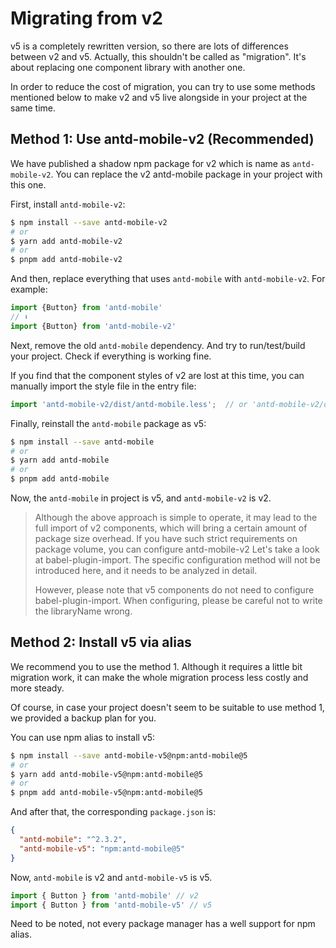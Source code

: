 # Migrating from v2

v5 is a completely rewritten version, so there are lots of differences between v2 and v5. Actually, this shouldn't be called as "migration". It's about replacing one component library with another one.

In order to reduce the cost of migration, you can try to use some methods mentioned below to make v2 and v5 live alongside in your project at the same time.

## Method 1: Use antd-mobile-v2 (Recommended)

We have published a shadow npm package for v2 which is name as `antd-mobile-v2`. You can replace the v2 antd-mobile package in your project with this one.

First, install `antd-mobile-v2`:

```bash
$ npm install --save antd-mobile-v2
# or
$ yarn add antd-mobile-v2
# or
$ pnpm add antd-mobile-v2
```

And then, replace everything that uses `antd-mobile` with `antd-mobile-v2`. For example:

```jsx
import {Button} from 'antd-mobile'
// ⬇️
import {Button} from 'antd-mobile-v2'
```

Next, remove the old `antd-mobile` dependency. And try to run/test/build your project. Check if everything is working fine.

If you find that the component styles of v2 are lost at this time, you can manually import the style file in the entry file:

```js
import 'antd-mobile-v2/dist/antd-mobile.less';  // or 'antd-mobile-v2/dist/antd-mobile.css'
```

Finally, reinstall the `antd-mobile` package as v5:

```bash
$ npm install --save antd-mobile
# or
$ yarn add antd-mobile
# or
$ pnpm add antd-mobile
```

Now, the `antd-mobile` in project is v5, and `antd-mobile-v2` is v2.

> Although the above approach is simple to operate, it may lead to the full import of v2 components, which will bring a certain amount of package size overhead. If you have such strict requirements on package volume, you can configure antd-mobile-v2 Let's take a look at babel-plugin-import. The specific configuration method will not be introduced here, and it needs to be analyzed in detail.
>
> However, please note that v5 components do not need to configure babel-plugin-import. When configuring, please be careful not to write the libraryName wrong.

## Method 2: Install v5 via alias

We recommend you to use the method 1. Although it requires a little bit migration work, it can make the whole migration process less costly and more steady.

Of course, in case your project doesn't seem to be suitable to use method 1, we provided a backup plan for you.

You can use npm alias to install v5:

```bash
$ npm install --save antd-mobile-v5@npm:antd-mobile@5
# or
$ yarn add antd-mobile-v5@npm:antd-mobile@5
# or
$ pnpm add antd-mobile-v5@npm:antd-mobile@5
```

And after that, the corresponding `package.json` is:

```json
{
  "antd-mobile": "^2.3.2",
  "antd-mobile-v5": "npm:antd-mobile@5"
}
```

Now, `antd-mobile` is v2 and `antd-mobile-v5` is v5.

```js
import { Button } from 'antd-mobile' // v2
import { Button } from 'antd-mobile-v5' // v5
```

Need to be noted, not every package manager has a well support for npm alias.
